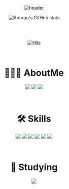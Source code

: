 <div align="center">
 
![header](https://capsule-render.vercel.app/api?type=waving&color=865DFF&height=300&section=header&text=Welcome%20&fontSize=50&fontColor=191825)
  
![Anurag's GitHub stats](https://github-readme-stats.vercel.app/api?username=Teddy9802&show_icons=true&theme=radical)

<br/>
<br/>
  
[![Hits](https://hits.seeyoufarm.com/api/count/incr/badge.svg?url=https%3A%2F%2Fgithub.com%2FTeddy9802&count_bg=%23FF7600&title_bg=%23000000&icon=github.svg&icon_color=%23E7E7E7&title=hits&edge_flat=false)](https://hits.seeyoufarm.com)
 
<br/>
 
# 🙋🏻‍♂️ AboutMe
<a href="https://velog.io/@teddy__98" target="_blank"><img src="https://img.shields.io/badge/Velog-20C997?style=plastic&logo=velog&logoColor=000000"/></a> <a href="mailto:kingteddy0210@gmail.com" target="_blank"><img src="https://img.shields.io/badge/Gmail-EA4335?style=plastic&logo=gmail&logoColor=000000"/></a> <a href="https://www.notion.so/TaeHoon-s-Portpolio-97c039bb521347e09cdd58320c45c94e" target="_blank"><img src="https://img.shields.io/badge/PortPolio-000000?style=plastic&logo=notion&logoColor=ffffff"/></a>
 
<br/>
 
# 🛠️ Skills 
<img src="https://img.shields.io/badge/Javascript-F7DF1E?style=flat-square&logo=Javascript&logoColor=black"/> <img src="https://img.shields.io/badge/Typescript-3178C6?style=flat-square&logo=Typescript&logoColor=black"/> <img src="https://img.shields.io/badge/GraphQL-E10098?style=flat-square&logo=GraphQL&logoColor=black"/> <img src="https://img.shields.io/badge/MySQL-4479A1?style=flat-square&logo=MySQL&logoColor=black"/> <img src="https://img.shields.io/badge/Docker-2496ED?style=flat-square&logo=docker&logoColor=black"/> <img src="https://img.shields.io/badge/NestJS-E0234E?style=flat-square&logo=NestJS&logoColor=black"/>

<br/>

# 📝 Studying 
<img src="https://img.shields.io/badge/NestJS-E0234E?style=flat-square&logo=NestJS&logoColor=black"/>
</div>
